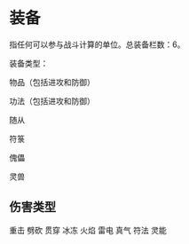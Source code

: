 # 装备

指任何可以参与战斗计算的单位。总装备栏数：6。

装备类型：

物品（包括进攻和防御）

功法（包括进攻和防御）

随从

符箓

傀儡

灵兽

## 伤害类型

重击 劈砍 贯穿 冰冻 火焰 雷电 真气 符法 灵能
